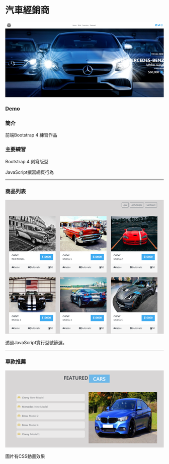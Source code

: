 # 汽車經銷商
![image](https://github.com/lhikarul/car/blob/master/demo/demo1.png?raw=true)

### [Demo](https://lhikarul.github.io/car/)

### 簡介
前端Bootstrap 4 練習作品

### 主要練習
Bootstrap 4 刻寫版型

JavaScript撰寫網頁行為

***

### 商品列表

  ![image](https://github.com/lhikarul/car/blob/master/demo/demo2.png?raw=true)
  
  透過JavaScript實行型號篩選。
  
***

### 車款推薦

![image](https://github.com/lhikarul/car/blob/master/demo/demo4.png)

圖片有CSS動畫效果

